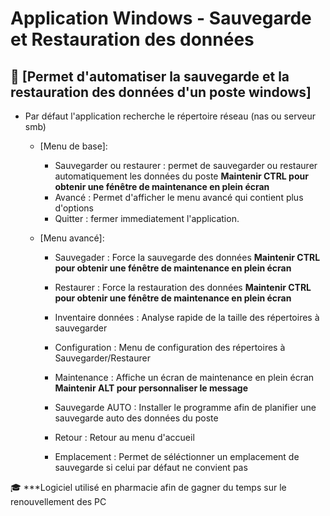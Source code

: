 # Application Windows - Sauvegarde et Restauration des données


## 📔 [Permet d'automatiser la sauvegarde et la restauration des données d'un poste windows]

- Par défaut l'application recherche le répertoire réseau (nas ou serveur smb)
  - [Menu de base]:
	- Sauvegarder ou restaurer : permet de sauvegarder ou restaurer automatiquement les données du poste
		**Maintenir CTRL pour obtenir une fénêtre de maintenance en plein écran**
	- Avancé : Permet d'afficher le menu avancé qui contient plus d'options
	- Quitter : fermer immediatement l'application.
	
  - [Menu avancé]:
	- Sauvegader : Force la sauvegarde des données
		**Maintenir CTRL pour obtenir une fénêtre de maintenance en plein écran**
	- Restaurer : Force la restauration des données
		**Maintenir CTRL pour obtenir une fénêtre de maintenance en plein écran**
	- Inventaire données : Analyse rapide de la taille des répertoires à sauvegarder
	- Configuration : Menu de configuration des répertoires à Sauvegarder/Restaurer
	- Maintenance : Affiche un écran de maintenance en plein écran **Maintenir ALT pour personnaliser le message**
	- Sauvegarde AUTO : Installer le programme afin de planifier une sauvegarde auto des données du poste
	- Retour : Retour au menu d'accueil
	
	- Emplacement : Permet de séléctionner un emplacement de sauvegarde si celui par défaut ne convient pas

🎓 ***Logiciel utilisé en pharmacie afin de gagner du temps sur le renouvellement des PC